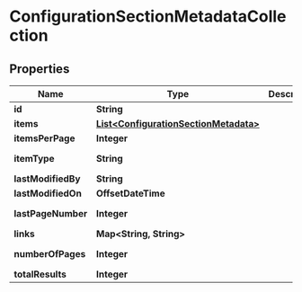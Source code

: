 

# ConfigurationSectionMetadataCollection


## Properties

Name | Type | Description | Notes
------------ | ------------- | ------------- | -------------
**id** | **String** |  |  [optional]
**items** | [**List&lt;ConfigurationSectionMetadata&gt;**](ConfigurationSectionMetadata.md) |  |  [optional]
**itemsPerPage** | **Integer** |  |  [optional]
**itemType** | **String** |  |  [optional] [readonly]
**lastModifiedBy** | **String** |  |  [optional]
**lastModifiedOn** | **OffsetDateTime** |  |  [optional]
**lastPageNumber** | **Integer** |  |  [optional] [readonly]
**links** | **Map&lt;String, String&gt;** |  |  [optional]
**numberOfPages** | **Integer** |  |  [optional] [readonly]
**totalResults** | **Integer** |  |  [optional]



